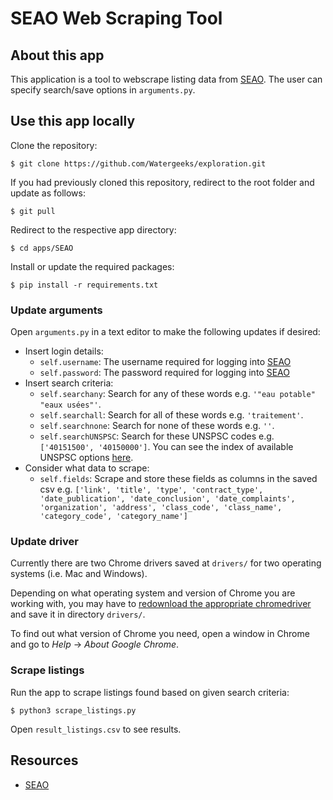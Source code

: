 # SEAO Web Scraping Tool

## About this app

This application is a tool to webscrape listing data from [SEAO](https://seao.ca/). The user can specify search/save options in `arguments.py`.

## Use this app locally

Clone the repository:

```
$ git clone https://github.com/Watergeeks/exploration.git
```

If you had previously cloned this repository, redirect to the root folder and update as follows:

```
$ git pull
```

Redirect to the respective app directory:

```
$ cd apps/SEAO
```

Install or update the required packages:

```
$ pip install -r requirements.txt
```

### Update arguments

Open `arguments.py` in a text editor to make the following updates if desired:
- Insert login details:
    - `self.username`: The username required for logging into [SEAO](https://seao.ca/)
    - `self.password`: The password required for logging into [SEAO](https://seao.ca/)
- Insert search criteria:
    - `self.searchany`: Search for any of these words e.g. `'"eau potable" "eaux usées"'`.
    - `self.searchall`: Search for all of these words e.g. `'traitement'`.
    - `self.searchnone`: Search for none of these words e.g. `''`.
    - `self.searchUNSPSC`: Search for these UNSPSC codes e.g. `['40151500', '40150000']`. You can see the index of available UNSPSC options [here](result_UNSPSC.csv).
- Consider what data to scrape:
    - `self.fields`: Scrape and store these fields as columns in the saved csv e.g. `['link', 'title', 'type', 'contract_type', 'date_publication', 'date_conclusion', 'date_complaints', 'organization', 'address', 'class_code', 'class_name', 'category_code', 'category_name']`

### Update driver

Currently there are two Chrome drivers saved at `drivers/` for two operating systems (i.e. Mac and Windows). 

Depending on what operating system and version of Chrome you are working with, you may have to [redownload the appropriate chromedriver](https://sites.google.com/a/chromium.org/chromedriver/downloads) and save it in directory `drivers/`. 

To find out what version of Chrome you need, open a window in Chrome and go to *Help* -> *About Google Chrome*.

### Scrape listings

Run the app to scrape listings found based on given search criteria:

```
$ python3 scrape_listings.py
```

Open `result_listings.csv` to see results.

## Resources

* [SEAO](https://seao.ca/)
